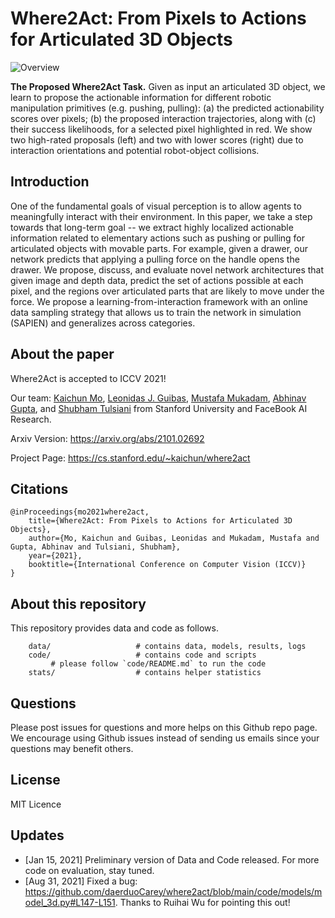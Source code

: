 # Where2Act: From Pixels to Actions for Articulated 3D Objects

![Overview](/images/teaser.png)

**The Proposed Where2Act Task.** Given as input an articulated 3D object, we learn to propose the actionable information for different robotic manipulation primitives (e.g. pushing, pulling): (a) the predicted actionability scores over pixels; (b) the proposed interaction trajectories, along with (c) their success likelihoods, for a selected pixel highlighted in red. We show two high-rated proposals (left) and two with lower scores (right) due to interaction orientations and potential robot-object collisions.

## Introduction
One of the fundamental goals of visual perception is to allow agents to meaningfully interact with their environment. In this paper, we take a step towards that long-term goal -- we extract highly localized actionable information related to elementary actions such as pushing or pulling for articulated objects with movable parts. For example, given a drawer, our network predicts that applying a pulling force on the handle opens the drawer. We propose, discuss, and evaluate novel network architectures that given image and depth data, predict the set of actions possible at each pixel, and the regions over articulated parts that are likely to move under the force. We propose a learning-from-interaction framework with an online data sampling strategy that allows us to train the network in simulation (SAPIEN) and generalizes across categories.

## About the paper

Where2Act is accepted to ICCV 2021!

Our team: 
[Kaichun Mo](https://cs.stanford.edu/~kaichun),
[Leonidas J. Guibas](https://geometry.stanford.edu/member/guibas/),
[Mustafa Mukadam](http://www.mustafamukadam.com/),
[Abhinav Gupta](http://www.cs.cmu.edu/~abhinavg/),
and [Shubham Tulsiani](https://shubhtuls.github.io/)
from 
Stanford University and FaceBook AI Research.

Arxiv Version: https://arxiv.org/abs/2101.02692

Project Page: https://cs.stanford.edu/~kaichun/where2act

## Citations
    
    @inProceedings{mo2021where2act,
        title={Where2Act: From Pixels to Actions for Articulated 3D Objects},
        author={Mo, Kaichun and Guibas, Leonidas and Mukadam, Mustafa and Gupta, Abhinav and Tulsiani, Shubham},
        year={2021},
        booktitle={International Conference on Computer Vision (ICCV)}
    }

## About this repository

This repository provides data and code as follows.


```
    data/                   # contains data, models, results, logs
    code/                   # contains code and scripts
         # please follow `code/README.md` to run the code
    stats/                  # contains helper statistics
```

## Questions

Please post issues for questions and more helps on this Github repo page. We encourage using Github issues instead of sending us emails since your questions may benefit others.

## License

MIT Licence

## Updates

* [Jan 15, 2021] Preliminary version of Data and Code released. For more code on evaluation, stay tuned.
* [Aug 31, 2021] Fixed a bug: https://github.com/daerduoCarey/where2act/blob/main/code/models/model_3d.py#L147-L151. Thanks to Ruihai Wu for pointing this out!
